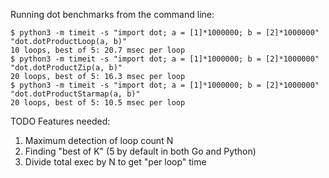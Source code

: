 Running dot benchmarks from the command line:

    $ python3 -m timeit -s "import dot; a = [1]*1000000; b = [2]*1000000" "dot.dotProductLoop(a, b)"
    10 loops, best of 5: 20.7 msec per loop
    $ python3 -m timeit -s "import dot; a = [1]*1000000; b = [2]*1000000" "dot.dotProductZip(a, b)"
    20 loops, best of 5: 16.3 msec per loop
    $ python3 -m timeit -s "import dot; a = [1]*1000000; b = [2]*1000000" "dot.dotProductStarmap(a, b)"
    20 loops, best of 5: 10.5 msec per loop

TODO Features needed:

1) Maximum detection of loop count N
2) Finding "best of K" (5 by default in both Go and Python)
3) Divide total exec by N to get "per loop" time